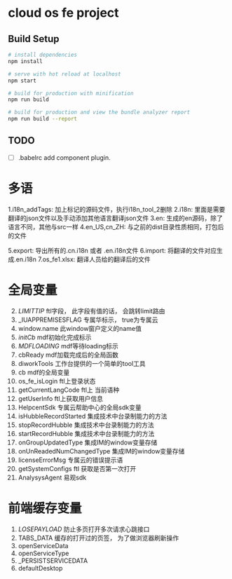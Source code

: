# cloud os fe project

## Build Setup

``` bash
# install dependencies
npm install

# serve with hot reload at localhost
npm start

# build for production with minification
npm run build

# build for production and view the bundle analyzer report
npm run build --report
```

## TODO
- [ ] .babelrc add component plugin.

# 多语

1.i18n_addTags: 加上标记的源码文件，执行i18n_tool_2删除
2.i18n: 里面是需要翻译的json文件以及手动添加其他语言翻译json文件
3.en: 生成的en源码，除了语言不同，其他与src一样
4.en_US,cn_ZH: 与之前的dist目录性质相同，打包后的文件

5.export: 导出所有的.cn.i18n 或者 .en.i18n文件
6.import: 将翻译的文件对应生成.en.i18n
7.os_fe1.xlsx: 翻译人员给的翻译后的文件

# 全局变量


2. _LIMITTIP_		ftl字段， 此字段有值的话， 会跳转limit路由
3. _IUAPPREMISESFLAG	专属华标示， true为专属云
4. window.name  此window窗户定义的name值
5. _initCb_  mdf初始化完成标示
6. _MDFLOADING_		mdf等待loading标示
7. cbReady   mdf加载完成后的全局函数
8. diworkTools		工作台提供的一个简单的tool工具
9. cb			mdf的全局变量
10. os_fe_isLogin		ftl上登录状态
11. getCurrentLangCode		ftl上 当前语种
12. getUserInfo   ftl上获取用户信息
13.	HelpcentSdk		专属云帮助中心的全局sdk变量
14. isHubbleRecordStarted		集成技术中台录制能力的方法
15. stopRecordHubble		集成技术中台录制能力的方法
16. startRecordHubble		集成技术中台录制能力的方法
17. onGroupUpdatedType	集成IM的window变量存储
18. onUnReadedNumChangedType	集成IM的window变量存储
19. licenseErrorMsg  专属云的错误提示语
20. getSystemConfigs	ftl 获取是否第一次打开
21. AnalysysAgent			易观sdk



# 前端缓存变量
1. _LOSEPAYLOAD_ 防止多页打开多次请求心跳接口
2. TABS_DATA		缓存的打开过的页签， 为了做浏览器刷新操作
3. openServiceData
4. openServiceType
5. _PERSISTSERVICEDATA
6. defaultDesktop
